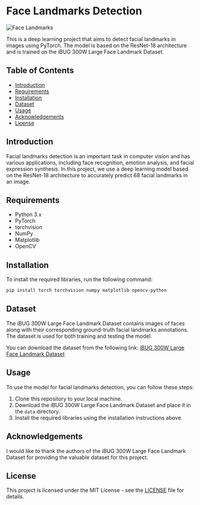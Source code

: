 # Face Landmarks Detection

![Face Landmarks](images/face_landmarks.png)

This is a deep learning project that aims to detect facial landmarks in images using PyTorch. The model is based on the ResNet-18 architecture and is trained on the iBUG 300W Large Face Landmark Dataset.

## Table of Contents
- [Introduction](#introduction)
- [Requirements](#requirements)
- [Installation](#installation)
- [Dataset](#dataset)
- [Usage](#usage)
- [Acknowledgements](#acknowledgements)
- [License](#license)

## Introduction

Facial landmarks detection is an important task in computer vision and has various applications, including face recognition, emotion analysis, and facial expression synthesis. In this project, we use a deep learning model based on the ResNet-18 architecture to accurately predict 68 facial landmarks in an image.

## Requirements

- Python 3.x
- PyTorch
- torchvision
- NumPy
- Matplotlib
- OpenCV

## Installation

To install the required libraries, run the following command:

```bash
pip install torch torchvision numpy matplotlib opencv-python
```

## Dataset

The iBUG 300W Large Face Landmark Dataset contains images of faces along with their corresponding ground-truth facial landmarks annotations. The dataset is used for both training and testing the model.

You can download the dataset from the following link: [iBUG 300W Large Face Landmark Dataset](http://dlib.net/files/data/ibug_300W_large_face_landmark_dataset.tar.gz)

## Usage

To use the model for facial landmarks detection, you can follow these steps:

1. Clone this repository to your local machine.
2. Download the iBUG 300W Large Face Landmark Dataset and place it in the `data` directory.
3. Install the required libraries using the installation instructions above.



## Acknowledgements

I would like to thank the authors of the iBUG 300W Large Face Landmark Dataset for providing the valuable dataset for this project.

## License

This project is licensed under the MIT License - see the [LICENSE](LICENSE) file for details.
